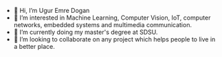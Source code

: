 - 👋 Hi, I’m Ugur Emre Dogan
- 👀 I’m interested in Machine Learning, Computer Vision, IoT, computer networks, embedded systems and multimedia communication.
- 🌱 I’m currently doing my master's degree at SDSU.
- 💞️ I’m looking to collaborate on any project which helps people to live in a better place.


<!---
UED094/UED094 is a ✨ special ✨ repository because its `README.md` (this file) appears on your GitHub profile.
You can click the Preview link to take a look at your changes.
--->
